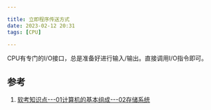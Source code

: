 ```yaml
---

title: 立即程序传送方式
date: 2023-02-12 20:31
tags: [CPU]

---
```


CPU有专门的I/O接口，总是准备好进行输入/输出。直接调用I/O指令即可。

## 参考
1. [软考知识点---01计算机的基本组成---02存储系统](https://betheme.net/dashuju/21916.html?action=onClick)